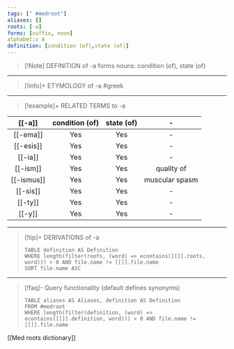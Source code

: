 ```yaml
---
tags: [" #medroot"]
aliases: []
roots: [-a]
forms: [suffix, noun]
alphabet:: A
definition: [condition (of),state (of)]
---
```

>[!Note] DEFINITION of -a
>forms nouns: condition (of), state (of)
_____
>[!info]+ ETYMOLOGY of -a
>#greek
_____ 
>[!example]+ RELATED TERMS to -a
>
|   [[-a]]   | condition (of) | state (of) |       -        |
|:----------:|:--------------:|:----------:|:--------------:|
|  [[-ema]]  |      Yes       |    Yes     |       -        |
| [[-esis]]  |      Yes       |    Yes     |       -        |
|  [[-ia]]   |      Yes       |    Yes     |       -        |
|  [[-ism]]  |      Yes       |    Yes     |       quality of        |
| [[-ismus]] |      Yes       |    Yes     | muscular spasm |
|  [[-sis]]  |      Yes       |    Yes     |       -        |
|  [[-ty]]   |      Yes       |    Yes     |       -        |
|   [[-y]]   |      Yes       |    Yes     |       -        |
_____
>[!tip]+ DERIVATIONS of -a
>```dataview
>TABLE definition AS Definition 
>WHERE length(filter(roots, (word) => econtains([[]].roots, word))) > 0 AND file.name != [[]].file.name
>SORT file.name ASC
>``` 
_____
>[!faq]- Query functionality (default defines synonyms)
>````dataview
>TABLE aliases AS Aliases, definition AS Definition
>FROM #medroot
>WHERE length(filter(definition, (word) => econtains([[]].definition, word))) > 0 AND file.name != [[]].file.name
>````

[[Med roots dictionary]]




